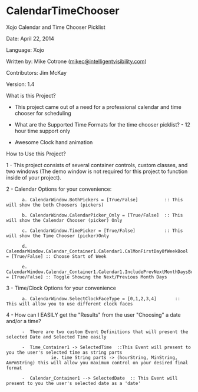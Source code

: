 CalendarTimeChooser
===================

Xojo Calendar and Time Chooser Picklist

Date:           April 22, 2014

Language:       Xojo

Written by:     Mike Cotrone (mikec@intelligentvisibility.com)

Contributors:   Jim McKay

Version:        1.4


What is this Project?

  - This project came out of a need for a professional calendar and time chooser for scheduling
  
  - What are the Supported Time Formats for the time chooser picklist?
        - 12 hour time support only
        
  - Awesome Clock hand animation

How to Use this Project?

1 - This project consists of several container controls, custom classes, and two windows (The demo window is not required for this project to function inside of your project).

2 - Calendar Options for your convenience:
          
          a. CalendarWindow.BothPickers = [True/False]          :: This will show the both Choosers (pickers)
          
          b. CalendarWindow.CalendarPicker_Only = [True/False]  :: This will show the Calendar Chooser (picker) Only
          
          c. CalendarWindow.TimePicker = [True/False]           :: This will show the Time Chooser (picker)Only
          
          d. CalendarWindow.Calendar_Container1.Calendar1.CalMonFirstDayOfWeekBool = [True/False] :: Choose Start of Week
          
          e. CalendarWindow.Calendar_Container1.Calendar1.IncludePrevNextMonthDaysBool  = [True/False] :: Toggle Showing the Next/Previous Month Days
        
          
3 - Time/Clock Options for your convenience
          
          a. CalendarWindow.SelectClockFaceType = [0,1,2,3,4]       :: This will allow you to use different clock faces

4 - How can I EASILY get the "Results" from the user "Choosing" a date and/or a time?
         
          -  There are two custom Event Definitions that will present the selected Date and Selected Time easily

          -  Time_Container1 -> SelectedTime  ::This Event will present to you the user's selected time as string parts 
                     ie. time String parts -> (hourString, MinString, AmPmString) this will allow you maximum control on your desired final format

          -  Calendar_Container1 --> SelectedDate  :: This Event will present to you the user's selected date as a 'date'
